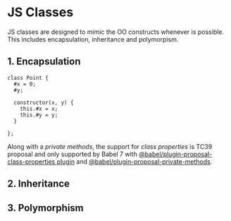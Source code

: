 # JS Classes

JS classes are designed to mimic the OO constructs whenever is possible. This includes encapsulation, inheritance and polymorpism.

## 1. Encapsulation
``` JS
class Point {
  #x = 0;
  #y;

  constructor(x, y) {
    this.#x = x;
    this.#y = y;
  }

};
```
Along with a <i>private methods</i>, the support for <i>class properties</i> is TC39 proposal and only supported by Babel 7 with [@babel/plugin-proposal-class-properties plugin](https://www.npmjs.com/package/@babel/plugin-proposal-class-properties) and [@babel/plugin-proposal-private-methods](https://www.npmjs.com/package/@babel/plugin-proposal-private-methods).


## 2. Inheritance

## 3. Polymorphism
